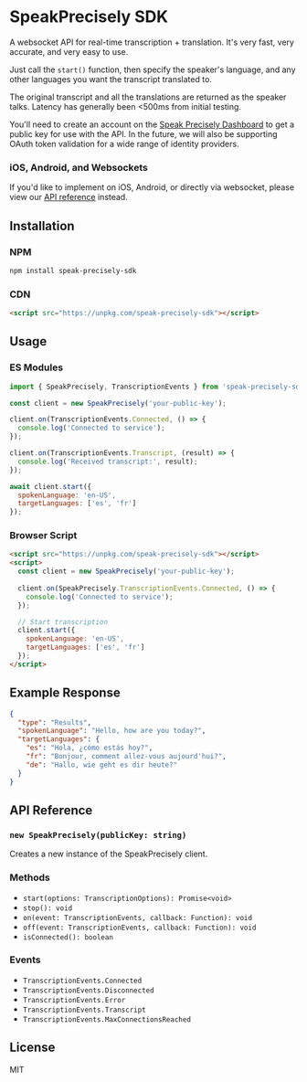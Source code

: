 # SpeakPrecisely SDK

A websocket API for real-time transcription + translation. It's very fast, very accurate, and very easy to use.

Just call the `start()` function, then specify the speaker's language, and any other languages you want the transcript translated to.

The original transcript and all the translations are returned as the speaker talks. Latency has generally been <500ms from initial testing.

You'll need to create an account on the [Speak Precisely Dashboard](https://dashboard.speakprecisely.com) to get a public key for use with the API. In the future, we will also be supporting OAuth token validation for a wide range of identity providers.

### iOS, Android, and Websockets

If you'd like to implement on iOS, Android, or directly via websocket, please view our [API reference](https://docs.speakprecisely.com/docs/transcribe) instead.

## Installation

### NPM
```bash
npm install speak-precisely-sdk
```

### CDN
```html
<script src="https://unpkg.com/speak-precisely-sdk"></script>
```

## Usage

### ES Modules
```javascript
import { SpeakPrecisely, TranscriptionEvents } from 'speak-precisely-sdk';

const client = new SpeakPrecisely('your-public-key');

client.on(TranscriptionEvents.Connected, () => {
  console.log('Connected to service');
});

client.on(TranscriptionEvents.Transcript, (result) => {
  console.log('Received transcript:', result);
});

await client.start({
  spokenLanguage: 'en-US',
  targetLanguages: ['es', 'fr']
});
```

### Browser Script
```html
<script src="https://unpkg.com/speak-precisely-sdk"></script>
<script>
  const client = new SpeakPrecisely('your-public-key');
  
  client.on(SpeakPrecisely.TranscriptionEvents.Connected, () => {
    console.log('Connected to service');
  });

  // Start transcription
  client.start({
    spokenLanguage: 'en-US',
    targetLanguages: ['es', 'fr']
  });
</script>
```

## Example Response
```json
{
  "type": "Results",
  "spokenLanguage": "Hello, how are you today?",
  "targetLanguages": {
    "es": "Hola, ¿cómo estás hoy?",
    "fr": "Bonjour, comment allez-vous aujourd'hui?",
    "de": "Hallo, wie geht es dir heute?"
  }
}
```

## API Reference

### `new SpeakPrecisely(publicKey: string)`
Creates a new instance of the SpeakPrecisely client.

### Methods
- `start(options: TranscriptionOptions): Promise<void>`
- `stop(): void`
- `on(event: TranscriptionEvents, callback: Function): void`
- `off(event: TranscriptionEvents, callback: Function): void`
- `isConnected(): boolean`

### Events
- `TranscriptionEvents.Connected`
- `TranscriptionEvents.Disconnected`
- `TranscriptionEvents.Error`
- `TranscriptionEvents.Transcript`
- `TranscriptionEvents.MaxConnectionsReached`

## License

MIT
